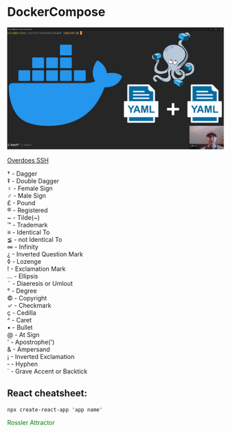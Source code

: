 # DockerCompose 
![Now Overdosing docker-ompose](data/maxresdefault.jpg)  

[Overdoes SSH](http://ods.sh)  

&#8224; - Dagger  
&#8225; - Double Dagger  
&#9792; - Female Sign  
&#9794; - Male Sign  
&#163; - Pound  
&#174; - Registered  
&#126; - Tilde(~)  
&#8482; - Trademark  
&#8801; - Identical To  
&#8808; - not Identical To  
&#8734; - Infinity  
&#191; - Inverted Question Mark  
&#9674; - Lozenge  
&#33; - Exclamation Mark  
&#8230; - Ellipsis  
&uml; - Diaeresis or Umlout  
&#176; - Degree  
&#169; - Copyright  
&#10003; - Checkmark  
&ccedil; - Cedilla  
&#94; - Caret  
&#8226; - Bullet  
&#64; - At Sign  
&#39; - Apostrophe(')  
&#38; - Ampersand  
&#161; - Inverted Exclamation  
&#8208; - Hyphen  
` - Grave Accent or Backtick  




## React cheatsheet: 
```console 
npx create-react-app 'app name'  
```

<!-- This is a comment and It will not be included   -->

<span style="color:green"> Rossler Attractor </span>